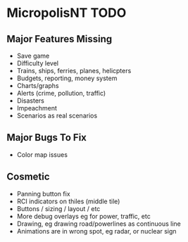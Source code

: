 # MicropolisNT TODO

## Major Features Missing
- Save game
- Difficulty level
- Trains, ships, ferries, planes, helicpters
- Budgets, reporting, money system
- Charts/graphs
- Alerts (crime, pollution, traffic)
- Disasters
- Impeachment
- Scenarios as real scenarios

## Major Bugs To Fix
- Color map issues

## Cosmetic
- Panning button fix
- RCI indicators on thiles (middle tile)
- Buttons / sizing / layout / etc
- More debug overlays eg for power, traffic, etc
- Drawing, eg drawing road/powerlines as continuous line
- Animations are in wrong spot, eg radar, or nuclear sign
